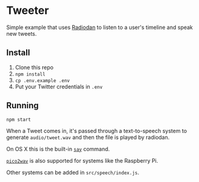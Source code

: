 Tweeter
===

Simple example that uses [Radiodan](http://radiodan.net) to listen to a user's timeline and speak new tweets.

Install
---

1. Clone this repo
2. `npm install`
3. `cp .env.example .env`
4. Put your Twitter credentials in `.env`

Running
---

    npm start

When a Tweet comes in, it's passed through a text-to-speech system to generate `audio/tweet.wav` and then the file is played by radiodan.

On OS X this is the built-in [`say`](https://developer.apple.com/library/mac/documentation/Darwin/Reference/ManPages/man1/say.1.html) command.

[`pico2wav`](http://rpihome.blogspot.de/2015/02/installing-pico-tts.html) is also supported for systems like the Raspberry Pi.

Other systems can be added in `src/speech/index.js`.
